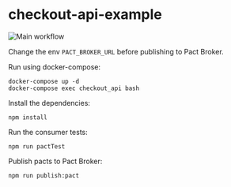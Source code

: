 # checkout-api-example

![Main workflow](https://github.com/LindomarReitz/checkout-api-example/workflows/Main%20workflow/badge.svg)

Change the env `PACT_BROKER_URL` before publishing to Pact Broker.

Run using docker-compose:

```
docker-compose up -d
docker-compose exec checkout_api bash
```

Install the dependencies:

```
npm install
```

Run the consumer tests:

```
npm run pactTest
```

Publish pacts to Pact Broker:

```
npm run publish:pact
```